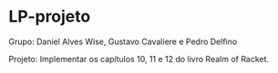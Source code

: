 # LP-projeto

Grupo: Daniel Alves Wise, Gustavo Cavaliere e Pedro Delfino

Projeto: Implementar os capítulos 10, 11 e 12 do livro Realm of Racket.
